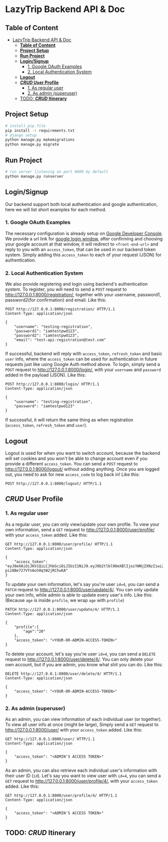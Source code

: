 # LazyTrip Backend API & Doc

## **Table of Content**
- [LazyTrip Backend API & Doc](#lazytrip-backend-api--doc)
  - [**Table of Content**](#table-of-content)
  - [**Project Setup**](#project-setup)
  - [**Run Project**](#run-project)
  - [**Login/Signup**](#loginsignup)
    - [1. Google OAuth Examples](#1-google-oauth-examples)
    - [2. Local Authentication System](#2-local-authentication-system)
  - [**Logout**](#logout)
  - [***CRUD* User Profile**](#crud-user-profile)
    - [1. As regular user](#1-as-regular-user)
    - [2. As admin (superuser)](#2-as-admin-superuser)
  - [TODO: ***CRUD* Itinerary**](#todo-crud-itinerary)


## **Project Setup**
```bash
# install pip file
pip install -r requirements.txt
# django setup
python manage.py makemigrations
python manage.py migrate
```

## **Run Project**
```bash
# run server listening on port 8000 by default
python manage.py runserver
```

## **Login/Signup**
Our backend support both local authentication and google authentication, here we will list short examples for each method.

### 1. Google OAuth Examples
The necessary configuration is already setup on [Google Developer Console](https://console.developers.google.com/apis/credentials/oauthclient/113665789634-ouu64vjjn7mnj0slrmtmm5e5gauu17o7.apps.googleusercontent.com?project=core-song-339901). We provide a url link for [google login window](https://accounts.google.com/o/oauth2/auth/oauthchooseaccount?client_id=113665789634-ouu64vjjn7mnj0slrmtmm5e5gauu17o7.apps.googleusercontent.com&redirect_uri=http%3A%2F%2Flocalhost%3A8000%2Fauth%2Fgoogle%2Fcallback%2F&scope=profile&response_type=code&state=Uvpq2v78tkM&flowName=GeneralOAuthFlow), after confirming and choosing your google account at that window, it will redirect to `<front-end-url>` and reply to you with an `access_token`, that can be used in our backend token system. Simply adding this `access_token` to each of your request (JSON) for authentication.

### 2. Local Authentication System
We also provide registering and login using backend's authentication system. To register, you will need to send a `POST` request to http://127.0.0.1:8000/registration/, together with your username, password1, password2(for confirmation) and email. Like this:
```http
POST http://127.0.0.1:8000/registration/ HTTP/1.1
Content-Type: application/json

{
    "username": "testing-registration",
    "password1": "iamtestpwd123",
    "password2": "iamtestpwd123",
    "email": "test-api-registration@test.com"
}
```
If successful, backend will reply with `access_token`, `refresh_token` and basic `user` info, where the `access_token` can be used for authentication in future requests just like using Google Auth method above. To login, simply send a `POST` request to http://127.0.0.1:8000/login/, with your `username` and `password` added in the payload (JSON). Like this:
```http
POST http://127.0.0.1:8000/login/ HTTP/1.1
Content-Type: application/json

{
    "username": "testing-registration",
    "password": "iamtestpwd123"
}
```
If successful, it will return the same thing as when registration (`access_token`, `refresh_token` and `user`).

## **Logout**
Logout is used for when you want to switch account, because the backend will set cookies and you *won't* be able to change account even if you provide a different `access_token`. You can send a `POST` request to http://127.0.0.1:8000/logout/ without adding anything. Once you are logged out, you need to ask for new `access_code` to log back in! Like this:
```http
POST http://127.0.0.1:8000/logout/ HTTP/1.1
```

## ***CRUD* User Profile**
### 1. As regular user
As a regular user, you can only view/update your own profile. To view your own information, send a `GET` request to http://127.0.0.1:8000/user/profile/ with your `access_token` added. Like this:
```http
GET http://127.0.0.1:8000/user/profile/ HTTP/1.1
Content-Type: application/json

{
    "access_token": "eyJ0eXAiOiJKV1QiLCJhbGciOiJIUzI1NiJ9.eyJ0b2tlbl90eXBlIjoiYWNjZXNzIiwiZXhwIjoxNjQ0NjQ3NDA2LCJpYXQiOjE2NDQ1NjEwMDYsImp0aSI6ImE4N2Q0ZjhmOGFiNDRmNzNhZDJkM2U4YzhlZGQ2NDc0IiwidXNlcl9pZCI6NH0._UfZD6JmlhY1Wkf-piz8Be727VTn6o50qtW2jRChuKA"
}
```
To update your own information, let's say you're user `id=4`, you can send a `PATCH` request to http://127.0.0.1:8000/user/update/4/. You can only update your own info, while admin is able to update every user's info. Like this: (Because `age` is inside `profile`, we wrap `age` with `profile`)
```http
PATCH http://127.0.0.1:8000/user/update/4/ HTTP/1.1
Content-Type: application/json

{
    "profile":{
        "age":"20"
    },
    "access_token": "<YOUR-OR-ADMIN-ACCESS-TOKEN>"
}
```
To delete your account, let's say you're user `id=4`, you can send a `DELETE` request to http://127.0.0.1:8000/user/delete/4/. You can only delete your own account, but if you are admin, you know what shit you can do. Like this:
```http
DELETE http://127.0.0.1:8000/user/delete/4/ HTTP/1.1
Content-Type: application/json

{
    "access_token": "<YOUR-OR-ADMIN-ACCESS-TOKEN>"
}
```

### 2. As admin (superuser)
As an admin, you can view information of each individual user (or together). To view all user info at once (might be large), Simply send a `GET` request to http://127.0.0.1:8000/user/ with your `access_token` added. Like this:
```http
GET http://127.0.0.1:8000/user/ HTTP/1.1
Content-Type: application/json

{
    "access_token": "<ADMIN'S ACCESS TOKEN>"
}
```
As an admin, you can also retrieve each individual user's information with their user ID (`id`). Let's say you want to view user with `id=4`, you can send a `GET` request to http://127.0.0.1:8000/user/profile/4/, with your `access_token` added. Like this:
```http
GET http://127.0.0.1:8000/user/profile/4/ HTTP/1.1
Content-Type: application/json

{
    "access_token": "<ADMIN'S ACCESS TOKEN>"
}
```

## TODO: ***CRUD* Itinerary**


<!-- ```
"""
Example: Login/Signup Using Google
1. Send GET request to our app's Google login API endpoint
"""
curl -I http://localhost:8000/auth/google/url/

"""
2. It will return HTTP response "302 Found" with one of the header field: "Location: <some-google-url>"
3. Open browser and connects to that <some-google-url>, it will popup google login prompt
4. After login using your account, it will redirects to "<FRONTEND_URL>/auth/google?<params>". Here, <FRONTEND_URL> is set to "http://localhost:8000" for backend testing, normally should set to front-end url in the future. Here <params> contain info about the logged in user, we need the "code" part from it, let's say "code=4%2F0AX4XfWjhj0rsggsdUZ7nt_LHvqpb7VIurYiEdXyANjrui2XPbk6eBlxPPEhPYbSOproUdw"
5. Use the code to get back a Token key from backend
"""
curl localhost:8000/auth/google/ -d code=4%2F0AX4XfWjhj0rsggsdUZ7nt_LHvqpb7VIurYiEdXyANjrui2XPbk6eBlxPPEhPYbSOproUdw

"""
6. If successful, backend will return a json format of Token key, let's say {"key":"c7707485ecfe8c39a89ea0389b34ef4ee9b1e7b2"}, we then can use this token key to access things that requires authorization. Let's say we want to access all user info (of course only superuser can do that, can be set in django admin page)
"""
curl localhost:8000/user/ -H "Authorization: Token c7707485ecfe8c39a89ea0389b34ef4ee9b1e7b2"

``` -->